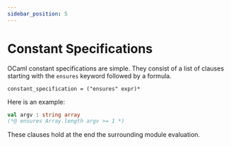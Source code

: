 ```yaml
---
sidebar_position: 5
---
```


# Constant Specifications

OCaml constant specifications are simple. They consist of a list of clauses
starting with the `ensures` keyword followed by a formula.

```ebnf title="Constant specification syntax"
constant_specification = ("ensures" expr)*
```

Here is an example:

```ocaml
val argv : string array
(*@ ensures Array.length argv >= 1 *)
```

These clauses hold at the end the surrounding module evaluation.
